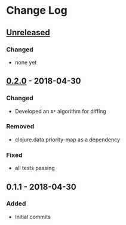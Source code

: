 # Change Log

## [Unreleased]
### Changed
- none yet

## [0.2.0] - 2018-04-30
### Changed
- Developed an `A*` algorithm for diffing

### Removed
- clojure.data.priority-map as a dependency 

### Fixed
- all tests passing

## 0.1.1 - 2018-04-30
### Added
- Initial commits

[Unreleased]: https://github.com/juji-io/editscript/compare/0.2.0...HEAD
[0.2.0]: https://github.com/juji-io/editscript/compare/0.1.1...0.2.0
